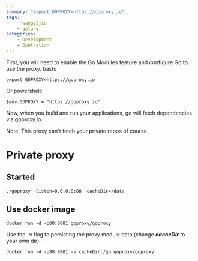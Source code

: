 ```yaml
---
summary: "export GOPROXY=https://goproxy.io"
tags:
    - wangyijie
    - golang
categories:
    - Development
    - Opetration
---
```

First, you will need to enable the Go Modules feature and configure Go to use the proxy.
bash:
```
export GOPROXY=https://goproxy.io
```
Or
powershell:
```
$env:GOPROXY = "https://goproxy.io"
```
Now, when you build and run your applications, go will fetch dependencies via goproxy.io.

Note: This proxy can't fetch your private repos of course.

# Private proxy

## Started

```
./goproxy -listen=0.0.0.0:80 -cacheDir=/data
```

## Use docker image
```
docker run -d -p80:8081 goproxy/goproxy

```

Use the -v flag to persisting the proxy module data (change ***cacheDir*** to your own dir):

```
docker run -d -p80:8081 -v cacheDir:/go goproxy/goproxy
```
